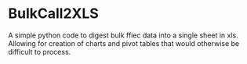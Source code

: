 # BulkCall2XLS
A simple python code to digest bulk ffiec data into a single sheet in xls.  Allowing for creation of charts and pivot tables that would otherwise be difficult to process.
